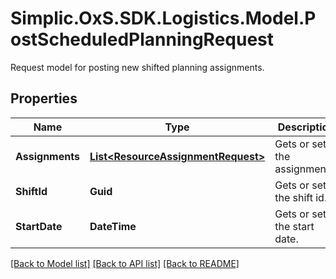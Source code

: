 # Simplic.OxS.SDK.Logistics.Model.PostScheduledPlanningRequest
Request model for posting new shifted planning assignments.

## Properties

Name | Type | Description | Notes
------------ | ------------- | ------------- | -------------
**Assignments** | [**List&lt;ResourceAssignmentRequest&gt;**](ResourceAssignmentRequest.md) | Gets or sets the assignments. | [optional] 
**ShiftId** | **Guid** | Gets or sets the shift id. | [optional] 
**StartDate** | **DateTime** | Gets or sets the start date. | [optional] 

[[Back to Model list]](../README.md#documentation-for-models) [[Back to API list]](../README.md#documentation-for-api-endpoints) [[Back to README]](../README.md)

